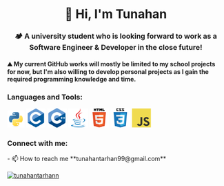 <h1 align="center">👋 Hi, I'm Tunahan</h1>
<h3 align="center">🏕️ A university student who is looking forward to work as a Software Engineer & Developer in the close future!</h3>
<h4>⛰️ My current GitHub works will mostly be limited to my school projects for now, but I'm also willing to develop personal projects as I gain the required programming knowledge and time.</p>

<h3 align="left">Languages and Tools:</h3>
<p align="left"> <img src="https://raw.githubusercontent.com/devicons/devicon/master/icons/python/python-original.svg" alt="python" width="40" height="40"/>  <img src="https://raw.githubusercontent.com/devicons/devicon/master/icons/c/c-original.svg" alt="c" width="45" height="45"/>   <img src="https://raw.githubusercontent.com/devicons/devicon/master/icons/cplusplus/cplusplus-original.svg" alt="cplusplus" width="45" height="45"/>  <img src="https://raw.githubusercontent.com/devicons/devicon/master/icons/java/java-original.svg" alt="java" width="45" height="45"/>  <img src="https://raw.githubusercontent.com/devicons/devicon/master/icons/html5/html5-original-wordmark.svg" alt="html5" width="45" height="45"/>    <img src="https://raw.githubusercontent.com/devicons/devicon/master/icons/css3/css3-original-wordmark.svg" alt="css3" width="45" height="45"/>         <img src="https://raw.githubusercontent.com/devicons/devicon/master/icons/javascript/javascript-original.svg" alt="javascript" width="45" height="45"/>    </p>

<h3 align="left">Connect with me:</h3>
- 📫 How to reach me **tunahantarhan99@gmail.com**
<p align="left">
<a href="https://twitter.com/tunahantarhann" target="blank"><img align="center" src="https://raw.githubusercontent.com/rahuldkjain/github-profile-readme-generator/master/src/images/icons/Social/twitter.svg" alt="tunahantarhann" height="30" width="40" /></a>
</p>
